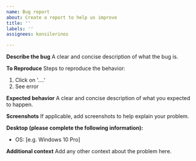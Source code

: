 ```yaml
---
name: Bug report
about: Create a report to help us improve
title: ''
labels: ''
assignees: konsilerinos

---
```


**Describe the bug**
A clear and concise description of what the bug is.

**To Reproduce**
Steps to reproduce the behavior:
1. Click on '....'
2. See error

**Expected behavior**
A clear and concise description of what you expected to happen.

**Screenshots**
If applicable, add screenshots to help explain your problem.

**Desktop (please complete the following information):**
 - OS: [e.g. Windows 10 Pro]

**Additional context**
Add any other context about the problem here.
